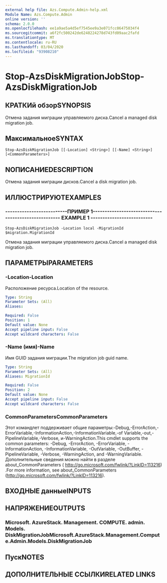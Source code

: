 ```yaml
---
external help file: Azs.Compute.Admin-help.xml
Module Name: Azs.Compute.Admin
online version: ''
schema: 2.0.0
ms.openlocfilehash: ee1a9ae5a4d5ef7545ee9a3e071fcc06475034f4
ms.sourcegitcommit: a6f2fc500242de6248224278d743fd09aac2fafd
ms.translationtype: MT
ms.contentlocale: ru-RU
ms.lasthandoff: 03/04/2020
ms.locfileid: "93908210"
---
```

# <span data-ttu-id="de3f1-101">Stop-AzsDiskMigrationJob</span><span class="sxs-lookup"><span data-stu-id="de3f1-101">Stop-AzsDiskMigrationJob</span></span>

## <span data-ttu-id="de3f1-102">КРАТКИй обзор</span><span class="sxs-lookup"><span data-stu-id="de3f1-102">SYNOPSIS</span></span>
<span data-ttu-id="de3f1-103">Отмена задания миграции управляемого диска.</span><span class="sxs-lookup"><span data-stu-id="de3f1-103">Cancel a managed disk migration job.</span></span>

## <span data-ttu-id="de3f1-104">Максимальное</span><span class="sxs-lookup"><span data-stu-id="de3f1-104">SYNTAX</span></span>

```
Stop-AzsDiskMigrationJob [[-Location] <String>] [[-Name] <String>] [<CommonParameters>]
```

## <span data-ttu-id="de3f1-105">NОПИСАНИЕ</span><span class="sxs-lookup"><span data-stu-id="de3f1-105">DESCRIPTION</span></span>
<span data-ttu-id="de3f1-106">Отмена задания миграции дисков.</span><span class="sxs-lookup"><span data-stu-id="de3f1-106">Cancel a disk migration job.</span></span>

## <span data-ttu-id="de3f1-107">ИЛЛЮСТРИРУЮТ</span><span class="sxs-lookup"><span data-stu-id="de3f1-107">EXAMPLES</span></span>

### <span data-ttu-id="de3f1-108">--------------------------ПРИМЕР 1--------------------------</span><span class="sxs-lookup"><span data-stu-id="de3f1-108">-------------------------- EXAMPLE 1 --------------------------</span></span>
```
Stop-AzsDiskMigrationJob -Location local -MigrationId $migration.MigrationId
```

<span data-ttu-id="de3f1-109">Отмена задания миграции управляемого диска.</span><span class="sxs-lookup"><span data-stu-id="de3f1-109">Cancel a managed disk migration job.</span></span>

## <span data-ttu-id="de3f1-110">ПАРАМЕТРЫ</span><span class="sxs-lookup"><span data-stu-id="de3f1-110">PARAMETERS</span></span>

### <span data-ttu-id="de3f1-111">-Location</span><span class="sxs-lookup"><span data-stu-id="de3f1-111">-Location</span></span>
<span data-ttu-id="de3f1-112">Расположение ресурса.</span><span class="sxs-lookup"><span data-stu-id="de3f1-112">Location of the resource.</span></span>

```yaml
Type: String
Parameter Sets: (All)
Aliases: 

Required: False
Position: 1
Default value: None
Accept pipeline input: False
Accept wildcard characters: False
```

### <span data-ttu-id="de3f1-113">-Name (имя)</span><span class="sxs-lookup"><span data-stu-id="de3f1-113">-Name</span></span>
<span data-ttu-id="de3f1-114">Имя GUID задания миграции.</span><span class="sxs-lookup"><span data-stu-id="de3f1-114">The migration job guid name.</span></span>

```yaml
Type: String
Parameter Sets: (All)
Aliases: MigrationId

Required: False
Position: 2
Default value: None
Accept pipeline input: False
Accept wildcard characters: False
```

### <span data-ttu-id="de3f1-115">CommonParameters</span><span class="sxs-lookup"><span data-stu-id="de3f1-115">CommonParameters</span></span>
<span data-ttu-id="de3f1-116">Этот командлет поддерживает общие параметры:-Debug,-ErrorAction,-ErrorVariable,-InformationAction,-InformationVariable,-of Variable,-out,-PipelineVariable,-Verbose, и-WarningAction.</span><span class="sxs-lookup"><span data-stu-id="de3f1-116">This cmdlet supports the common parameters: -Debug, -ErrorAction, -ErrorVariable, -InformationAction, -InformationVariable, -OutVariable, -OutBuffer, -PipelineVariable, -Verbose, -WarningAction, and -WarningVariable.</span></span> <span data-ttu-id="de3f1-117">Дополнительные сведения можно найти в разделе about_CommonParameters ( http://go.microsoft.com/fwlink/?LinkID=113216) .</span><span class="sxs-lookup"><span data-stu-id="de3f1-117">For more information, see about_CommonParameters (http://go.microsoft.com/fwlink/?LinkID=113216).</span></span>

## <span data-ttu-id="de3f1-118">ВХОДНЫЕ данные</span><span class="sxs-lookup"><span data-stu-id="de3f1-118">INPUTS</span></span>

## <span data-ttu-id="de3f1-119">НАПРЯЖЕНИЕ</span><span class="sxs-lookup"><span data-stu-id="de3f1-119">OUTPUTS</span></span>

### <span data-ttu-id="de3f1-120">Microsoft. AzureStack. Management. COMPUTE. admin. Models. DiskMigrationJob</span><span class="sxs-lookup"><span data-stu-id="de3f1-120">Microsoft.AzureStack.Management.Compute.Admin.Models.DiskMigrationJob</span></span>

## <span data-ttu-id="de3f1-121">Пуск</span><span class="sxs-lookup"><span data-stu-id="de3f1-121">NOTES</span></span>

## <span data-ttu-id="de3f1-122">ДОПОЛНИТЕЛЬНЫЕ ССЫЛКИ</span><span class="sxs-lookup"><span data-stu-id="de3f1-122">RELATED LINKS</span></span>

